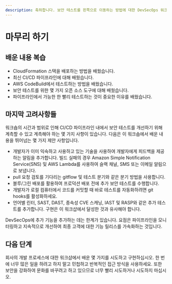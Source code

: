 ```yaml
---
description: 축하합니다. 보안 테스트를 왼쪽으로 이동하는 방법에 대한 DevSecOps 워크숍을 완료했습니다.
---
```


# 마무리 하기

## 배운 내용 복습

* CloudFormation 스택을 배포하는 방법을 배웠습니다.
* 최신 CI/CD 파이프라인에 대해 배웠습니다.
* AWS CodeBuild에서 테스트하는 방법을 배웠습니다.
* 보안 테스트를 위한 몇 가지 오픈 소스 도구에 대해 배웠습니다.
* 파이프라인에서 가능한 한 빨리 테스트하는 것이 중요한 이유를 배웠습니다.

## 마지막 고려사항들

워크숍의 시간과 범위로 인해 CI/CD 파이프라인 내에서 보안 테스트를 개선하기 위해 계측할 수 있고 계측해야 하는 몇 가지 사항이 있습니다. 다음은 이 워크숍에서 배운 내용을 뛰어넘는 몇 가지 제안 사항입니다.

* 개발자가 이미 익숙하고 사용하고 있는 기술을 사용하여 개발자에게 피드백을 제공하는 알림을 추가합니다. 빌드 실패의 경우 Amazon Simple Notification Service(SNS) 및 AWS Lambda를 사용하여 슬랙 채널, SMS 또는 이메일 알림으로 보냅니다.
* pull 요청 검토를 기다리는 gitflow 및 테스트 분기와 같은 분기 방법을 사용합니다.
* 블루/그린 배포를 활용하여 프로덕션 배포 전에 추가 보안 테스트를 수행합니다.
* 개발자가 로컬 컴퓨터에서 코드를 커밋할 때 바로 테스트를 자동화하려면 git hooks를 활성화하세요.
* 언어별 린터, SAST, DAST, 종속성 CVE 스캐닝, IAST 및 RASP와 같은 추가 테스트를 추가합니다. 구현은 이 워크샵에서 달성한 것과 유사해야 합니다.

DevSecOps에 추가 기능을 추가하는 데는 한계가 있습니다. 요점은 파이프라인을 모니터링하고 지속적으로 개선하여 최종 고객에 대한 기능 릴리스를 가속화하는 것입니다.

## 다음 단계

회사의 개발 프로세스에 대한 워크샵에서 배운 몇 가지를 시도하고 구현하십시오. 한 번에 너무 많은 일을 하려고 하지 말고 민첩하고 반복적인 접근 방식을 사용하세요. 또한 보안을 강화하여 문화를 바꾸려고 하고 있으므로 너무 빨리 시도하거나 시도하지 마십시오.

